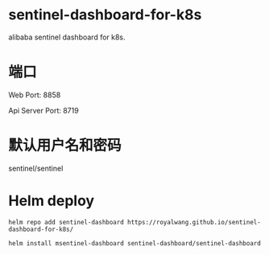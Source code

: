 # sentinel-dashboard-for-k8s
alibaba sentinel dashboard for k8s.

# 端口
Web Port: 8858

Api Server Port: 8719

# 默认用户名和密码
sentinel/sentinel

# Helm deploy
```shell
helm repo add sentinel-dashboard https://royalwang.github.io/sentinel-dashboard-for-k8s/

helm install msentinel-dashboard sentinel-dashboard/sentinel-dashboard

```